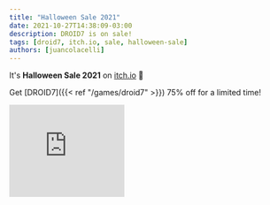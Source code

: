 ```yaml
---
title: "Halloween Sale 2021"
date: 2021-10-27T14:38:09-03:00
description: DROID7 is on sale!
tags: [droid7, itch.io, sale, halloween-sale]
authors: [juancolacelli]
---
```


It's **Halloween Sale 2021** on [itch.io](https://juancolacelli.itch.io) 🎃

Get [DROID7]({{< ref "/games/droid7" >}}) 75% off for a limited time!

<iframe src="https://itch.io/embed/570980?linkback=true&amp;bg_color=16171a&amp;fg_color=fafdff&amp;link_color=ff8426&amp;border_color=16171a" width="208" height="167" frameborder="0"><a href="https://juancolacelli.itch.io/droid7">DROID7</a></iframe>

